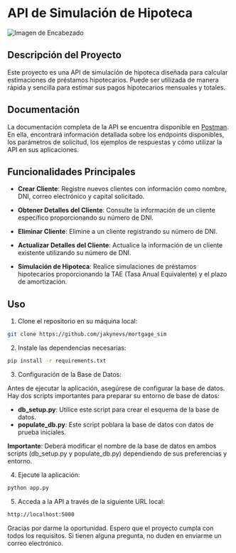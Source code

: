 
# API de Simulación de Hipoteca

![Imagen de Encabezado](http://tinyurl.com/3rcww63x)

## Descripción del Proyecto

Este proyecto es una API de simulación de hipoteca diseñada para calcular estimaciones de préstamos hipotecarios. Puede ser utilizada de manera rápida y sencilla para estimar sus pagos hipotecarios mensuales y totales.

## Documentación

La documentación completa de la API se encuentra disponible en [Postman](https://documenter.getpostman.com/view/18479792/2s9YytggMg). En ella, encontrará información detallada sobre los endpoints disponibles, los parámetros de solicitud, los ejemplos de respuestas y cómo utilizar la API en sus aplicaciones.

## Funcionalidades Principales

- **Crear Cliente**: Registre nuevos clientes con información como nombre, DNI, correo electrónico y capital solicitado.

- **Obtener Detalles del Cliente**: Consulte la información de un cliente específico proporcionando su número de DNI.

- **Eliminar Cliente**: Elimine a un cliente registrando su número de DNI.

- **Actualizar Detalles del Cliente**: Actualice la información de un cliente existente utilizando su número de DNI.

- **Simulación de Hipoteca**: Realice simulaciones de préstamos hipotecarios proporcionando la TAE (Tasa Anual Equivalente) y el plazo de amortización.

## Uso

1. Clone el repositorio en su máquina local:

```bash
git clone https://github.com/jakynevs/mortgage_sim
```

2. Instale las dependencias necesarias:

```bash
pip install -r requirements.txt
```

3. Configuración de la Base de Datos:

Antes de ejecutar la aplicación, asegúrese de configurar la base de datos. Hay dos scripts importantes para preparar su entorno de base de datos:

- **db_setup.py**: Utilice este script para crear el esquema de la base de datos.
- **populate_db.py**: Este script poblara la base de datos con datos de prueba iniciales.

**Importante**: Deberá modificar el nombre de la base de datos en ambos scripts (db_setup.py y populate_db.py) dependiendo de sus preferencias y entorno.

4. Ejecute la aplicación:

```bash
python app.py
```

5. Acceda a la API a través de la siguiente URL local:

```bash
http://localhost:5000
```

Gracias por darme la oportunidad. Espero que el proyecto cumpla con todos los requisitos. Si tienen alguna pregunta, no duden en enviarme un correo electrónico.
